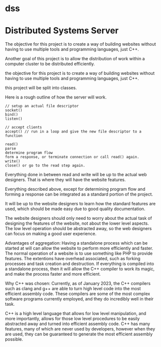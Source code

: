 # dss
<h1>Distributed Systems Server</h1>
<p>The objective for this project is to create a way of building websites
without having to use multiple tools and programming languages, just C++.</p>

<p>Another goal of this project is to allow the distribution of work within a
computer cluster to be distributed efficiently.</p>

the objective for this project is to create a way of building websites
without having to use multiple tools and programming languages, just C++.

this project will be split into classes.

Here is a rough outline of how the server will work.

	// setup an actual file descriptor
	socket()
	bind()
	listen()

	// accept clients
	accept() // run in a loop and give the new file descriptor to a function

	read()
	parse
	determine program flow
	form a response, or terminate connection or call read() again.
	write()
	close() or go to the read step again.
	
Everything done in between read and write will be up to the actual
web designers. That is where they will have the website features.

Everything described above, except for determining program flow and
forming a response can be integrated as a standard portion of the project.

It will be up to the website designers to learn how the standard features
are used, which should be made easy due to good quality documentation.

The website designers should only need to worry about the actual task
of designing the features of the website, not about the lower level
aspects. The low level operation should be abstracted away, so the web
designers can focus on making a good user experience.


Advantages of aggregation:
Having a standalone process which can be started at will can allow
the website to perform more efficiently and faster. The normal operation
of a website is to use something like PHP to provide features. The
extentions have overhead associated, such as forking processes and task
creation and destruction. If everything is compiled into a standalone
process, then it will allow the C++ compiler to work its magic, and
make the process faster and more efficient.

Why C++ was chosen:
Currently, as of January 2023, the C++ compilers such as clang and g++
are able to turn high level code into the most efficient assembly code.
These compilers are some of the most complex software programs currently
employed, and they do incredibly well in their task.

C++ is a high level language that allows for low level manipulation,
and more importantly, allows for those low level procedures to be easily
abstracted away and turned into efficient assembly code. C++ has many features,
many of which are never used by developers, however when they are used, they
can be guaranteed to generate the most efficient assembly possible.
